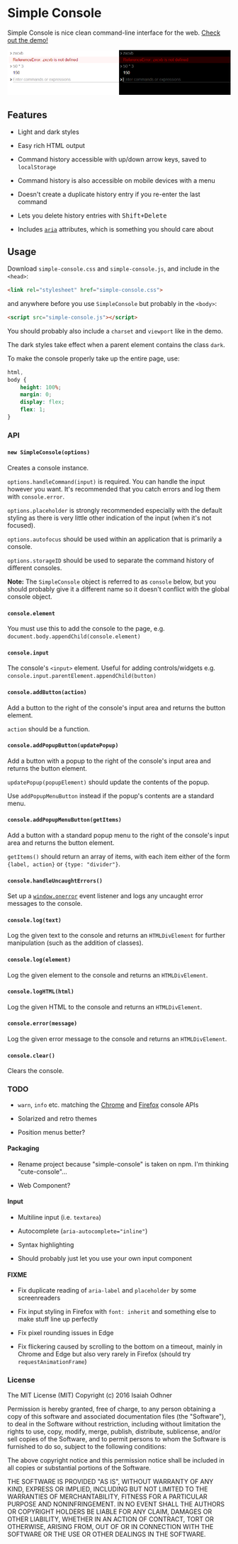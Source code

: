 
# Simple Console

Simple Console is nice clean command-line interface for the web.
[Check out the demo!](http://1j01.github.io/simple-console/)

![](screenshot.png)


## Features

* Light and dark styles

* Easy rich HTML output

* Command history accessible with up/down arrow keys, saved to `localStorage`

* Command history is also accessible on mobile devices with a menu

* Doesn't create a duplicate history entry if you re-enter the last command

* Lets you delete history entries with <kbd>Shift+Delete</kbd>

* Includes [`aria`][] attributes, which is something you should care about


## Usage

Download `simple-console.css` and `simple-console.js`,
and include in the `<head>`:
```html
<link rel="stylesheet" href="simple-console.css">
```
and anywhere before you use `SimpleConsole` but probably in the `<body>`:
```html
<script src="simple-console.js"></script>
```

You should probably also include a `charset` and `viewport` like in the demo.

The dark styles take effect when a parent element contains the class `dark`.

To make the console properly take up the entire page, use:
```css
html,
body {
    height: 100%;
    margin: 0;
    display: flex;
    flex: 1;
}
```


### API

#### `new SimpleConsole(options)`

Creates a console instance.

`options.handleCommand(input)` is required.
You can handle the input however you want.
It's recommended that you catch errors and log them with `console.error`.

`options.placeholder` is strongly recommended especially with the default styling as there is very little other indication of the input (when it's not focused).

`options.autofocus` should be used within an application that is primarily a console.

`options.storageID` should be used to separate the command history of different consoles.

**Note:** The `SimpleConsole` object is referred to as `console` below, but you should probably give it a different name so it doesn't conflict with the global console object.

#### `console.element`

You must use this to add the console to the page,
e.g. `document.body.appendChild(console.element)`

#### `console.input`

The console's `<input>` element.
Useful for adding controls/widgets
e.g. `console.input.parentElement.appendChild(button)`

#### `console.addButton(action)`

Add a button to the right of the console's input area and returns the button element.

`action` should be a function.

#### `console.addPopupButton(updatePopup)`

Add a button with a popup to the right of the console's input area and returns the button element.

`updatePopup(popupElement)` should update the contents of the popup.

Use `addPopupMenuButton` instead if the popup's contents are a standard menu.

#### `console.addPopupMenuButton(getItems)`

Add a button with a standard popup menu to the right of the console's input area and returns the button element.

`getItems()` should return an array of items, with each item either of the form `{label, action}` or `{type: "divider"}`.

#### `console.handleUncaughtErrors()`

Set up a [`window.onerror`][] event listener and logs any uncaught error messages to the console.

#### `console.log(text)`

Log the given text to the console and returns an `HTMLDivElement` for further manipulation (such as the addition of classes).

#### `console.log(element)`

Log the given element to the console and returns an `HTMLDivElement`.

#### `console.logHTML(html)`

Log the given HTML to the console and returns an `HTMLDivElement`.

#### `console.error(message)`

Log the given error message to the console and returns an `HTMLDivElement`.

#### `console.clear()`

Clears the console.


### TODO

* `warn`, `info` etc. matching the [Chrome](https://developer.chrome.com/devtools/docs/console-api) and [Firefox](https://developer.mozilla.org/en-US/docs/Web/API/Console) console APIs

* Solarized and retro themes

* Position menus better?

#### Packaging

* Rename project because "simple-console" is taken on npm. I'm thinking "cute-console"...

* Web Component?

#### Input

* Multiline input (i.e. `textarea`)

* Autocomplete (`aria-autocomplete="inline"`)

* Syntax highlighting

* Should probably just let you use your own input component

#### FIXME

* Fix duplicate reading of `aria-label` and `placeholder` by some screenreaders

* Fix input styling in Firefox with `font: inherit` and something else to make stuff line up perfectly

* Fix pixel rounding issues in Edge

* Fix flickering caused by scrolling to the bottom on a timeout, mainly in Chrome and Edge but also very rarely in Firefox (should try `requestAnimationFrame`)


### License

The MIT License (MIT)
Copyright (c) 2016 Isaiah Odhner

Permission is hereby granted, free of charge, to any person obtaining a copy of this software and associated documentation files (the "Software"), to deal in the Software without restriction, including without limitation the rights to use, copy, modify, merge, publish, distribute, sublicense, and/or sell copies of the Software, and to permit persons to whom the Software is furnished to do so, subject to the following conditions:

The above copyright notice and this permission notice shall be included in all copies or substantial portions of the Software.

THE SOFTWARE IS PROVIDED "AS IS", WITHOUT WARRANTY OF ANY KIND, EXPRESS OR IMPLIED, INCLUDING BUT NOT LIMITED TO THE WARRANTIES OF MERCHANTABILITY, FITNESS FOR A PARTICULAR PURPOSE AND NONINFRINGEMENT. IN NO EVENT SHALL THE AUTHORS OR COPYRIGHT HOLDERS BE LIABLE FOR ANY CLAIM, DAMAGES OR OTHER LIABILITY, WHETHER IN AN ACTION OF CONTRACT, TORT OR OTHERWISE, ARISING FROM, OUT OF OR IN CONNECTION WITH THE SOFTWARE OR THE USE OR OTHER DEALINGS IN THE SOFTWARE.


[`aria`]: https://developer.mozilla.org/en-US/docs/Web/Accessibility/ARIA
[`window.onerror`]: https://developer.mozilla.org/en-US/docs/Web/API/GlobalEventHandlers/onerror
